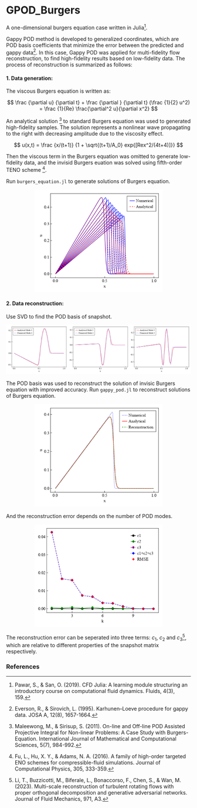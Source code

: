 # GPOD_Burgers
A one-dimensional burgers equation case written in Julia[^1].

Gappy POD method is developed to generalized coordinates, which are POD basis coefficients that minimize the error between the predicted and gappy data[^2].
In this case, Gappy POD was applied for multi-fidelity flow reconstruction, to find high-fidelity results based on low-fidelity data.
The process of reconstruction is summarized as follows: 

#### 1. Data generation:

The viscous Burgers equation is written as:

  $$ 
  \frac {\partial u} {\partial t} + \frac {\partial } {\partial t} (\frac {1}{2} u^2) = \frac {1}{Re} \frac{\partial^2 u}{\partial x^2}
  $$

An analytical solution [^3] to standard Burgers equation was used to generated high-fidelity samples. The solution represents a nonlinear wave propagating to the right with decreasing amplitude due to the viscosity effect.

  $$
  u(x,t) = \frac {x/(t+1)} {1 + \sqrt{(t+1)/A_0} exp{[Rex^2/(4t+4)]}}
  $$

Then the viscous term in the Burgers equation was omitted to generate low-fidelity data, and the invisid Burgers euation was solved using fifth-order TENO scheme [^4]. 

Run `burgers_equation.jl` to generate solutions of Burgers equation.
   
  <div align="center">
	<img src="https://github.com/h5ch/GPOD_Burgers/blob/main/Results/Burgers_solution.png" alt="Editor" width="350">
  </div>

#### 2. Data reconstruction:

Use SVD to find the POD basis of snapshot.

  ![image](https://github.com/h5ch/GPOD_Burgers/blob/main/Results/Modes.png)

The POD basis was used to reconstruct the solution of invisic Burgers equation with improved accuracy. Run `gappy_pod.jl` to reconstruct solutions of Burgers equation.

  <div align="center">
	<img src="https://github.com/h5ch/GPOD_Burgers/blob/main/Results/Reconstruction.png" alt="Editor" width="350">
  </div>

And the reconstruction error depends on the number of POD modes. 

  <div align="center">
	<img src="https://github.com/h5ch/GPOD_Burgers/blob/main/Results/Error.png" alt="Editor" width="350">
  </div>

The reconstruction error can be seperated into three terms: $c_1$, $c_2$ and $c_3$[^5], which are relative to different properties of the snapshot matrix respectively. 

### References
[^1]: Pawar, S., & San, O. (2019). CFD Julia: A learning module structuring an introductory course on computational fluid dynamics. Fluids, 4(3), 159.

[^2]: Everson, R., & Sirovich, L. (1995). Karhunen–Loeve procedure for gappy data. JOSA A, 12(8), 1657-1664.

[^3]: Maleewong, M., & Sirisup, S. (2011). On-line and Off-line POD Assisted Projective Integral for Non-linear Problems: A Case Study with Burgers-Equation. International Journal of Mathematical and Computational Sciences, 5(7), 984-992.

[^4]: Fu, L., Hu, X. Y., & Adams, N. A. (2016). A family of high-order targeted ENO schemes for compressible-fluid simulations. Journal of Computational Physics, 305, 333-359.

[^5]: Li, T., Buzzicotti, M., Biferale, L., Bonaccorso, F., Chen, S., & Wan, M. (2023). Multi-scale reconstruction of turbulent rotating flows with proper orthogonal decomposition and generative adversarial networks. Journal of Fluid Mechanics, 971, A3.
